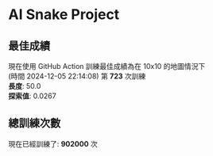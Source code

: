 
# AI Snake Project

## **最佳成績**





























































































































































































































現在使用 GitHub Action 訓練最佳成績為在 10x10 的地圖情況下  
(時間 2024-12-05 22:14:08) 第 **723** 次訓練  
**長度**: 50.0  
**探索值**: 0.0267



























































































































































































































































































































































































































































## 總訓練次數
現在已經訓練了: **902000** 次
